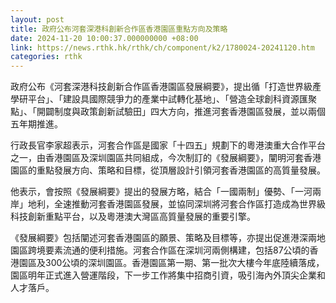 ```yaml
---
layout: post
title: 政府公布河套深港科創新合作區香港園區重點方向及策略
date: 2024-11-20 10:00:37.000000000 +08:00
link: https://news.rthk.hk/rthk/ch/component/k2/1780024-20241120.htm
categories: rthk
---
```


政府公布《河套深港科技創新合作區香港園區發展綱要》，提出循「打造世界級產學研平台」、「建設具國際競爭力的產業中試轉化基地」、「營造全球創科資源匯聚點」、「開闢制度與政策創新試驗田」四大方向，推進河套香港園區發展，並以兩個五年期推進。

行政長官李家超表示，河套合作區是國家「十四五」規劃下的粵港澳重大合作平台之一，由香港園區及深圳園區共同組成，今次制訂的《發展綱要》，闡明河套香港園區的重點發展方向、策略和目標，從頂層設計引領河套香港園區的高質量發展。

他表示，會按照《發展綱要》提出的發展方略，結合「一國兩制」優勢、「一河兩岸」地利，全速推動河套香港園區發展，並協同深圳將河套合作區打造成為世界級科技創新重點平台，以及粵港澳大灣區高質量發展的重要引擎。

《發展綱要》包括闡述河套香港園區的願景、策略及目標等，亦提出促進港深兩地園區跨境要素流通的便利措施。河套合作區在深圳河兩側構建，包括87公頃的香港園區及300公頃的深圳園區。香港園區第一期、第一批次大樓今年底陸續落成，園區明年正式進入營運階段，下一步工作將集中招商引資，吸引海內外頂尖企業和人才落戶。
